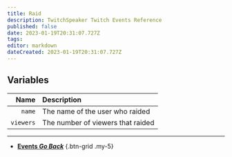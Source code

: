 ```yaml
---
title: Raid
description: TwitchSpeaker Twitch Events Reference
published: false
date: 2023-01-19T20:31:07.727Z
tags: 
editor: markdown
dateCreated: 2023-01-19T20:31:07.727Z
---
```


## Variables
Name | Description
----:|:------------
`name` | The name of the user who raided
`viewers` | The number of viewers that raided

---

- [<i class="mdi mdi-chevron-left"></i>**Events *Go Back***](/TwitchSpeaker/Events)
{.btn-grid .my-5}